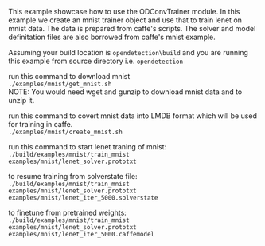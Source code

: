 This example showcase how to use the ODConvTrainer module. 
In this example we create an mnist trainer object and use that to 
train lenet on mnist data. The data is prepared from caffe's scripts. 
The solver and model definitation files are also borrowed from caffe's mnist example.

Assuming your build location is `opendetection\build` and you are running this example
from source directory i.e. `opendetection`  

run this command to download mnist  
`./examples/mnist/get_mnist.sh`  
NOTE: You would need wget and gunzip to download mnist data and to unzip it.  

run this command to covert mnist data into LMDB format which will be used 
for training in caffe.  
`./examples/mnist/create_mnist.sh`  

run this command to start lenet traning of mnist:    
`./build/examples/mnist/train_mnist examples/mnist/lenet_solver.prototxt`    

to resume training from solverstate file:      
`./build/examples/mnist/train_mnist examples/mnist/lenet_solver.prototxt examples/mnist/lenet_iter_5000.solverstate`  

to finetune from pretrained weights:      
`./build/examples/mnist/train_mnist examples/mnist/lenet_solver.prototxt examples/mnist/lenet_iter_5000.caffemodel` 
